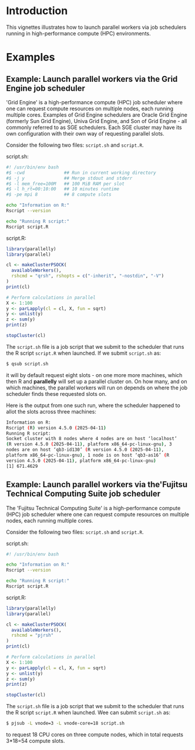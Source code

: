 <!--
%\VignetteIndexEntry{Parallel Workers on High-Performance Compute Environments}
%\VignetteAuthor{Henrik Bengtsson}
%\VignetteKeyword{R}
%\VignetteKeyword{package}
%\VignetteKeyword{vignette}
%\VignetteKeyword{HPC}
%\VignetteEngine{parallelly::selfonly}
-->


# Introduction

This vignettes illustrates how to launch parallel workers via job
schedulers running in high-performance compute (HPC) environments.


# Examples

## Example: Launch parallel workers via the Grid Engine job scheduler

'Grid Engine' is a high-performance compute (HPC) job scheduler where
one can request compute resources on multiple nodes, each running
multiple cores. Examples of Grid Engine schedulers are Oracle Grid
Engine (formerly Sun Grid Engine), Univa Grid Engine, and Son of Grid
Engine - all commonly referred to as SGE schedulers. Each SGE cluster
may have its own configuration with their own way of requesting
parallel slots.

Consider the following two files: `script.sh` and `script.R`.

script.sh:

```sh
#! /usr/bin/env bash
#$ -cwd               ## Run in current working directory
#$ -j y               ## Merge stdout and stderr
#$ -l mem_free=100M   ## 100 MiB RAM per slot
#$ -l h_rt=00:10:00   ## 10 minutes runtime 
#$ -pe mpi 8          ## 8 compute slots

echo "Information on R:"
Rscript --version

echo "Running R script:"
Rscript script.R
```

script.R:

```r
library(parallelly)
library(parallel)

cl <- makeClusterPSOCK(
  availableWorkers(),
  rshcmd = "qrsh", rshopts = c("-inherit", "-nostdin", "-V")
)
print(cl)

# Perform calculations in parallel
X <- 1:100
y <- parLapply(cl = cl, X, fun = sqrt)
y <- unlist(y)
z <- sum(y)
print(z)

stopCluster(cl)
```

The `script.sh` file is a job script that we submit to the scheduler
that runs the R script `script.R` when launched. If we submit
`script.sh` as:

```sh
$ qsub script.sh
```

it will by default request eight slots - on one more more machines,
which then R and **parallelly** will set up a parallel cluster on. On
how many, and on which machines, the parallel workers will run on
depends on where the job scheduler finds these requested slots on. 

Here is the output from one such run, where the scheduler happened to
allot the slots across three machines:

```sh
Information on R:
Rscript (R) version 4.5.0 (2025-04-11)
Running R script:
Socket cluster with 8 nodes where 4 nodes are on host ‘localhost’
(R version 4.5.0 (2025-04-11), platform x86_64-pc-linux-gnu), 3
nodes are on host ‘qb3-id130’ (R version 4.5.0 (2025-04-11), 
platform x86_64-pc-linux-gnu), 1 node is on host ‘qb3-as16’ (R 
version 4.5.0 (2025-04-11), platform x86_64-pc-linux-gnu)
[1] 671.4629
```



## Example: Launch parallel workers via the'Fujitsu Technical Computing Suite job scheduler

The 'Fujitsu Technical Computing Suite' is a high-performance compute
(HPC) job scheduler where one can request compute resources on
multiple nodes, each running multiple cores. 

Consider the following two files: `script.sh` and `script.R`.

script.sh:

```sh
#! /usr/bin/env bash

echo "Information on R:"
Rscript --version

echo "Running R script:"
Rscript script.R
```

script.R:

```r
library(parallelly)
library(parallel)

cl <- makeClusterPSOCK(
  availableWorkers(),
  rshcmd = "pjrsh"
)
print(cl)

# Perform calculations in parallel
X <- 1:100
y <- parLapply(cl = cl, X, fun = sqrt)
y <- unlist(y)
z <- sum(y)
print(z)

stopCluster(cl)
```

The `script.sh` file is a job script that we submit to the scheduler
that runs the R script `script.R` when launched. Wee can submit
`script.sh` as:

```sh
$ pjsub -L vnode=3 -L vnode-core=18 script.sh
```

to request 18 CPU cores on three compute nodes, which in total
requests 3*18=54 compute slots.

